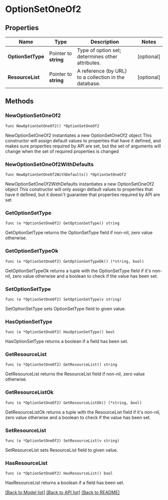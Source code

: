 # OptionSetOneOf2

## Properties

Name | Type | Description | Notes
------------ | ------------- | ------------- | -------------
**OptionSetType** | Pointer to **string** | Type of option set; determines other attributes. | [optional] 
**ResourceList** | Pointer to **string** | A reference (by URL) to a collection in the database. | [optional] 

## Methods

### NewOptionSetOneOf2

`func NewOptionSetOneOf2() *OptionSetOneOf2`

NewOptionSetOneOf2 instantiates a new OptionSetOneOf2 object
This constructor will assign default values to properties that have it defined,
and makes sure properties required by API are set, but the set of arguments
will change when the set of required properties is changed

### NewOptionSetOneOf2WithDefaults

`func NewOptionSetOneOf2WithDefaults() *OptionSetOneOf2`

NewOptionSetOneOf2WithDefaults instantiates a new OptionSetOneOf2 object
This constructor will only assign default values to properties that have it defined,
but it doesn't guarantee that properties required by API are set

### GetOptionSetType

`func (o *OptionSetOneOf2) GetOptionSetType() string`

GetOptionSetType returns the OptionSetType field if non-nil, zero value otherwise.

### GetOptionSetTypeOk

`func (o *OptionSetOneOf2) GetOptionSetTypeOk() (*string, bool)`

GetOptionSetTypeOk returns a tuple with the OptionSetType field if it's non-nil, zero value otherwise
and a boolean to check if the value has been set.

### SetOptionSetType

`func (o *OptionSetOneOf2) SetOptionSetType(v string)`

SetOptionSetType sets OptionSetType field to given value.

### HasOptionSetType

`func (o *OptionSetOneOf2) HasOptionSetType() bool`

HasOptionSetType returns a boolean if a field has been set.

### GetResourceList

`func (o *OptionSetOneOf2) GetResourceList() string`

GetResourceList returns the ResourceList field if non-nil, zero value otherwise.

### GetResourceListOk

`func (o *OptionSetOneOf2) GetResourceListOk() (*string, bool)`

GetResourceListOk returns a tuple with the ResourceList field if it's non-nil, zero value otherwise
and a boolean to check if the value has been set.

### SetResourceList

`func (o *OptionSetOneOf2) SetResourceList(v string)`

SetResourceList sets ResourceList field to given value.

### HasResourceList

`func (o *OptionSetOneOf2) HasResourceList() bool`

HasResourceList returns a boolean if a field has been set.


[[Back to Model list]](../README.md#documentation-for-models) [[Back to API list]](../README.md#documentation-for-api-endpoints) [[Back to README]](../README.md)


